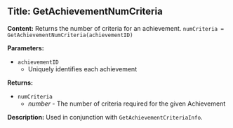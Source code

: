 ## Title: GetAchievementNumCriteria

**Content:**
Returns the number of criteria for an achievement.
`numCriteria = GetAchievementNumCriteria(achievementID)`

**Parameters:**
- `achievementID`
  - Uniquely identifies each achievement

**Returns:**
- `numCriteria`
  - *number* - The number of criteria required for the given Achievement

**Description:**
Used in conjunction with `GetAchievementCriteriaInfo`.